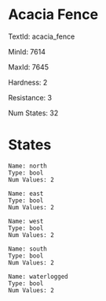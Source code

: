 # Acacia Fence

TextId: acacia_fence

MinId: 7614

MaxId: 7645

Hardness: 2

Resistance: 3


Num States: 32

# States
```
Name: north
Type: bool
Num Values: 2

Name: east
Type: bool
Num Values: 2

Name: west
Type: bool
Num Values: 2

Name: south
Type: bool
Num Values: 2

Name: waterlogged
Type: bool
Num Values: 2
```